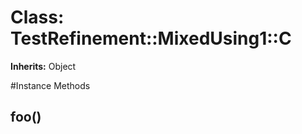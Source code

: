 # Class: TestRefinement::MixedUsing1::C
**Inherits:** Object
    




#Instance Methods
## foo() [](#method-i-foo)

